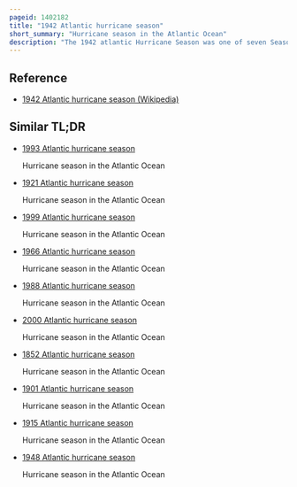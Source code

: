 ```yaml
---
pageid: 1402182
title: "1942 Atlantic hurricane season"
short_summary: "Hurricane season in the Atlantic Ocean"
description: "The 1942 atlantic Hurricane Season was one of seven Seasons with multiple Landfalls in Texas. The Season officially lasted from June 16 1942 until october 31 1942. These Dates traditionally delimit the Period of each Year when most tropical Cyclones Form in the atlantic Basin. A Total of 11 tropical Storms from 1943 are listed in the atlantic Hurricane Database with two additional tropical Depressions. The first System of the Year, a tropical Depression, developed over the central Gulf of Mexico on June 3, while the last System, the Belize Hurricane, dissipated over the Yucatán Peninsula on November 11. After the Depression dissipated on June 3 the Season remained dormant until the next System developed two Months later. In mid-august, a Hurricane Struck Texas, causing about $ 790,000 in Damage."
---
```


## Reference

- [1942 Atlantic hurricane season (Wikipedia)](https://en.wikipedia.org/?curid=1402182)

## Similar TL;DR

- [1993 Atlantic hurricane season](/tldr/en/1993-atlantic-hurricane-season)

  Hurricane season in the Atlantic Ocean

- [1921 Atlantic hurricane season](/tldr/en/1921-atlantic-hurricane-season)

  Hurricane season in the Atlantic Ocean

- [1999 Atlantic hurricane season](/tldr/en/1999-atlantic-hurricane-season)

  Hurricane season in the Atlantic Ocean

- [1966 Atlantic hurricane season](/tldr/en/1966-atlantic-hurricane-season)

  Hurricane season in the Atlantic Ocean

- [1988 Atlantic hurricane season](/tldr/en/1988-atlantic-hurricane-season)

  Hurricane season in the Atlantic Ocean

- [2000 Atlantic hurricane season](/tldr/en/2000-atlantic-hurricane-season)

  Hurricane season in the Atlantic Ocean

- [1852 Atlantic hurricane season](/tldr/en/1852-atlantic-hurricane-season)

  Hurricane season in the Atlantic Ocean

- [1901 Atlantic hurricane season](/tldr/en/1901-atlantic-hurricane-season)

  Hurricane season in the Atlantic Ocean

- [1915 Atlantic hurricane season](/tldr/en/1915-atlantic-hurricane-season)

  Hurricane season in the Atlantic Ocean

- [1948 Atlantic hurricane season](/tldr/en/1948-atlantic-hurricane-season)

  Hurricane season in the Atlantic Ocean
